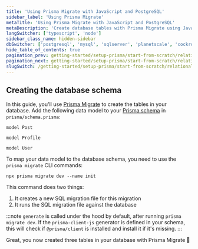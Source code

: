 ```yaml
---
title: 'Using Prisma Migrate with JavaScript and PostgreSQL'
sidebar_label: 'Using Prisma Migrate'
metaTitle: 'Using Prisma Migrate with JavaScript and PostgreSQL'
metaDescription: 'Create database tables with Prisma Migrate using JavaScript and PostgreSQL'
langSwitcher: ['typescript', 'node']
sidebar_class_name: hidden-sidebar
dbSwitcher: ['postgresql', 'mysql', 'sqlserver', 'planetscale', 'cockroachdb']
hide_table_of_contents: true
pagination_prev: getting-started/setup-prisma/start-from-scratch/relational-databases/connect-your-database-node-postgresql
pagination_next: getting-started/setup-prisma/start-from-scratch/relational-databases/install-prisma-client-node-postgresql
slugSwitch: /getting-started/setup-prisma/start-from-scratch/relational-databases/using-prisma-migrate-
---
```

 
## Creating the database schema

In this guide, you'll use [Prisma Migrate](/orm/prisma-migrate) to create the tables in your database. Add the following data model to your [Prisma schema](/orm/prisma-schema) in `prisma/schema.prisma`:

```prisma file=prisma/schema.prisma showLineNumbers
model Post 

model Profile 

model User 
```

To map your data model to the database schema, you need to use the `prisma migrate` CLI commands:

```terminal
npx prisma migrate dev --name init
```

This command does two things:

1. It creates a new SQL migration file for this migration
1. It runs the SQL migration file against the database

:::note
`generate` is called under the hood by default, after running `prisma migrate dev`. If the `prisma-client-js` generator is defined in your schema, this will check if `@prisma/client` is installed and install it if it's missing.
:::

Great, you now created three tables in your database with Prisma Migrate 🚀